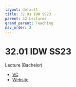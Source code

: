```yaml
---
layout: default
title: 32.01 IDW SS23
parent: 32 Lectures
grand_parent: Teaching
nav_order: 2
---
```


# 32.01 IDW SS23

Lecture (Bachelor)

- [VC](https://vc.uni-bamberg.de/enrol/index.php?id=61244)
- [Website](https://www.uni-bamberg.de/digital-work/studium/bachelor/introduction-to-digital-work/)
